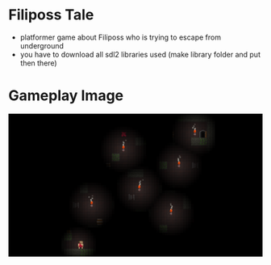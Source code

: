 # Filiposs Tale
- platformer game about Filiposs who is trying to escape from underground
- you have to download all sdl2 libraries used (make library folder and put then there)
# Gameplay Image
![ScreenShot](resources/gamplay.png)
